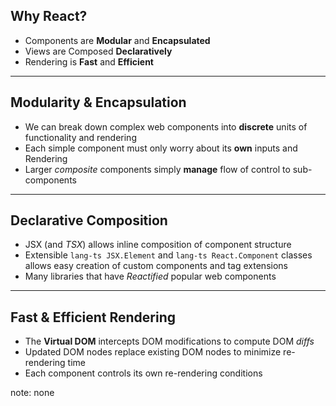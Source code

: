 ##  Why React?

* Components are **Modular** and **Encapsulated**
* Views are Composed **Declaratively**
* Rendering is **Fast** and **Efficient**

---

## Modularity & Encapsulation

* We can break down complex web components into **discrete** units of functionality and rendering
* Each simple component must only worry about its **own** inputs and Rendering
* Larger *composite* components simply **manage** flow of control to sub-components 

---

## Declarative Composition

* JSX (and *TSX*) allows inline composition of component structure
* Extensible `lang-ts JSX.Element` and `lang-ts React.Component` classes allows easy creation of custom components and tag extensions
* Many libraries that have *Reactified* popular web components

---

## Fast & Efficient Rendering

* The **Virtual DOM** intercepts DOM modifications to compute DOM *diffs*
* Updated DOM nodes replace existing DOM nodes to minimize re-rendering time
* Each component controls its own re-rendering conditions

note:
    none
